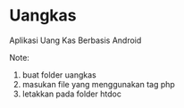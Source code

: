 # Uangkas
Aplikasi Uang Kas Berbasis Android

Note:
1. buat folder uangkas
2. masukan file yang menggunakan tag php
3. letakkan pada folder htdoc
